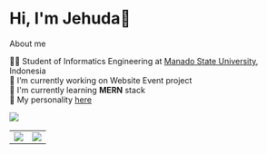 # Hi, I'm Jehuda👋

About me<br/>

👨‍🎓 Student of Informatics Engineering at [Manado State University](https://unima.ac.id/), Indonesia<br/>
🔭 I’m currently working on Website Event project<br/>
🌱 I'm currently learning <b>MERN</b> stack<br/>
🌻 My personality [here](https://www.16personalities.com/profiles/6e974bd325992)<br/>

![](https://komarev.com/ghpvc/?username=Jehudavd&color=29291f)

<table>
  <tr>
    <td><img src="https://github-readme-stats.vercel.app/api?username=Jehudavd&theme=midnight-purple"></td>
    <td><img src="https://github-readme-stats.vercel.app/api/top-langs?username=Jehudavd&layout=compact&langs_count=8&card_width=320&theme=midnight-purple"></td>
  </tr>
</table>



